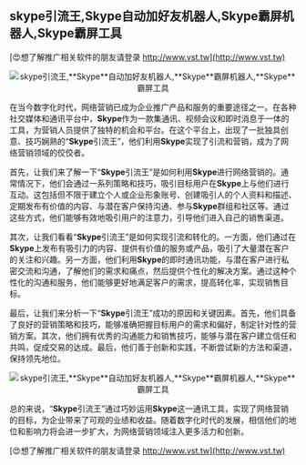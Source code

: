 ## **skype引流王,**Skype**自动加好友机器人,**Skype**霸屏机器人,**Skype**霸屏工具**

[😍想了解推广相关软件的朋友请登录 http://www.vst.tw](http://www.vst.tw)

 <center><img src="https://vst.tw/MP4/tuiguang/png/2.png" alt="skype引流王,**Skype**自动加好友机器人,**Skype**霸屏机器人,**Skype**霸屏工具"></center>

在当今数字化时代，网络营销已成为企业推广产品和服务的重要途径之一。在各种社交媒体和通讯平台中，**Skype**作为一款集通讯、视频会议和即时消息于一体的工具，为营销人员提供了独特的机会和平台。在这个平台上，出现了一批独具创意、技巧娴熟的“**Skype**引流王”，他们利用**Skype**实现了引流和营销，成为了网络营销领域的佼佼者。

首先，让我们来了解一下“**Skype**引流王”是如何利用**Skype**进行网络营销的。通常情况下，他们会通过一系列策略和技巧，吸引目标用户在**Skype**上与他们进行互动。这包括但不限于建立个人或企业形象账号、创建吸引人的个人资料和描述、定期发布有价值的内容、与潜在客户保持沟通、参与**Skype**群组和社区等。通过这些方式，他们能够有效地吸引用户的注意力，引导他们进入自己的销售渠道。

其次，让我们看看“**Skype**引流王”是如何实现引流和转化的。一方面，他们通过在**Skype**上发布有吸引力的内容、提供有价值的服务或产品，吸引了大量潜在客户的关注和兴趣。另一方面，他们利用**Skype**的即时通讯功能，与潜在客户进行私密交流和沟通，了解他们的需求和痛点，然后提供个性化的解决方案。通过这种个性化的沟通和服务，他们能够更好地满足客户的需求，提高转化率，实现销售目标。

最后，让我们来分析一下“**Skype**引流王”成功的原因和关键因素。首先，他们具备了良好的营销策略和技巧，能够准确把握目标用户的需求和偏好，制定针对性的营销方案。其次，他们拥有优秀的沟通能力和销售技巧，能够与潜在客户建立信任和共鸣，促成交易的达成。最后，他们善于创新和实践，不断尝试新的方法和渠道，保持领先地位。

 <center><img src="https://vst.tw/MP4/tuiguang/png/1.png" alt="skype引流王,**Skype**自动加好友机器人,**Skype**霸屏机器人,**Skype**霸屏工具"></center>

总的来说，“**Skype**引流王”通过巧妙运用**Skype**这一通讯工具，实现了网络营销的目标，为企业带来了可观的业绩和收益。随着数字化时代的发展，相信他们的地位和影响力将会进一步扩大，为网络营销领域注入更多活力和创新。

[😍想了解推广相关软件的朋友请登录 http://www.vst.tw](http://www.vst.tw)



